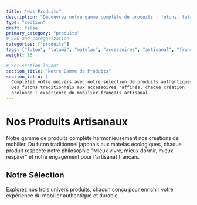 ```yaml
---
title: "Nos Produits"
description: "Découvrez notre gamme complète de produits : futons, tatamis, matelas et accessoires en bois massif, conçus et fabriqués en France selon notre tradition artisanale."
type: "section"
draft: false
primary_category: "produits"
# SEO and categorization
categories: ["produits"]
tags: ["futon", "tatami", "matelas", "accessoires", "artisanal", "francais"]
weight: 16

# For section layout
section_title: "Notre Gamme de Produits"
section_intro: |
  Complétez votre univers avec notre sélection de produits authentiques. 
  Des futons traditionnels aux accessoires raffinés, chaque création 
  prolonge l'expérience du mobilier français artisanal.
---
```


# Nos Produits Artisanaux

Notre gamme de produits complète harmonieusement nos créations de mobilier. Du futon traditionnel japonais aux matelas écologiques, chaque produit respecte notre philosophie "Mieux vivre, mieux dormir, mieux respirer" et notre engagement pour l'artisanat français.

## Notre Sélection

Explorez nos trois univers produits, chacun conçu pour enrichir votre expérience du mobilier authentique et durable.